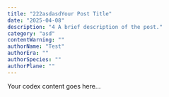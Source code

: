 ```yaml
---
title: "222asdasdYour Post Title"
date: "2025-04-08"
description: "4 A brief description of the post."
category: "asd"
contentWarning: ""
authorName: "Test"
authorEra: ""
authorSpecies: ""
authorPlane: ""
---
```


Your codex content goes here...